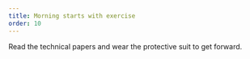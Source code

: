 ```yaml
---
title: Morning starts with exercise
order: 10
---
```


Read the technical papers and wear the protective suit to get forward.
